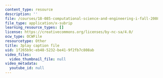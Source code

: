 ```yaml
---
content_type: resource
description: ''
file: /courses/18-085-computational-science-and-engineering-i-fall-2008/1f265b9ceb485232be419f2fb7c808ab_5Pw5k0z1L4Q.vtt
file_type: application/x-subrip
learning_resource_types: []
license: https://creativecommons.org/licenses/by-nc-sa/4.0/
ocw_type: OCWFile
resourcetype: Other
title: 3play caption file
uid: 1f265b9c-eb48-5232-be41-9f2fb7c808ab
video_files:
  video_thumbnail_file: null
video_metadata:
  youtube_id: null
---
```

